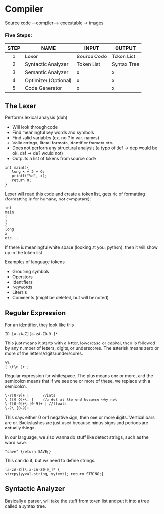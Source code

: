 # Compiler

Source code --compiler--> executable -> images

### Five Steps:
STEP | NAME | INPUT | OUTPUT
:---: | --- | --- | ---
1 | Lexer | Source Code | Token List
2 | Syntactic Analyzer | Token List | Syntax Tree
3 | Semantic Analyzer | x | x
4 | Optimizer (Optional) | x | x
5 | Code Generator | x | x

## The Lexer
Performs lexical analysis (duh)
- Will look through code 
- Find meaningful key words and symbols
- Find valid variables (ex. no ? in var. names)
- Valid strings, literal formats, identifier formats etc.
- Does not perform any structural analysis (a typo of def -> dep would be ok, def -> de? would not)
- Outputs a list of tokens from source code

```
int main(){
   long x = 5 + 6;
   printf("%d", x);
   return 0;
}
```
Lexer will read this code and create a token list, gets rid of formatting (formatting is for humans, not computers):
```
int
main
(
)
{
long
x
etc...
```
If there is meaningful white space (looking at you, python), then it will show up in the token list 

Examples of language tokens
- Grouping symbols
- Operators
- Identifiers
- Keywords
- Literals
- Comments (might be deleted, but will be noted)

## Regular Expression
For an identifier, they look like this 

``` ID [a-zA-Z][a-zA-Z0-9_]* ```

This just means it starts with a letter, lowercase or capital, then is followed by any number of letters, digits, or underscores. The asterisk means zero or more of the letters/digits/underscores.

```
%%
[ \t\n ]+ ;
```
Regular expression for whitespace. The plus means one or more, and the semicolon means that if we see one or more of these, we replace with a semicolon. 

```
\-?[0-9]+ |      //ints
\-?[0-9]+\. |    //a dot at the end because why not
\-?[0-9]+\.[0-9]+ | //floats
\-?\.[0-9]+ 
```
This says either 0 or 1 negative sign, then one or more digits. Vertical bars are or. Backslashes are just used because minus signs and periods are actually things. 

In our language, we also wanna do stuff like detect strings, such as the word save.
```
"save" {return SAVE;}
```
This can do it, but we need to define strings.
```
[a-zA-Z][\.a-zA-Z0-9_]* {
strcpy(yyval.string, yytext); return STRING;}
```

## Syntactic Analyzer 
Basically a parser, will take the stuff from token list and put it into a tree called a syntax tree.


























